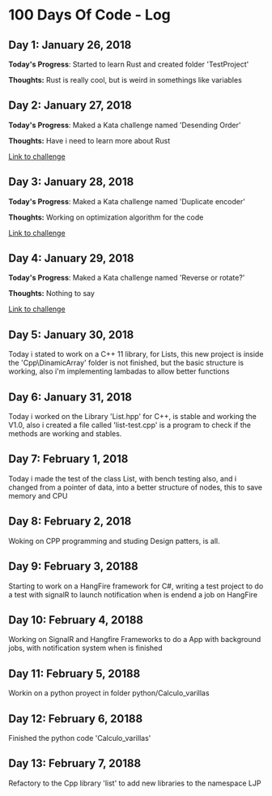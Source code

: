 # 100 Days Of Code - Log

## Day 1: January 26, 2018

**Today's Progress**: Started to learn Rust and created folder 'TestProject'

**Thoughts:** Rust is really cool, but is weird in somethings like variables

## Day 2: January 27, 2018

**Today's Progress**: Maked a Kata challenge named 'Desending Order'

**Thoughts:** Have i need to learn more about Rust

[Link to challenge](https://www.codewars.com/kata/descending-order/rust)

## Day 3: January 28, 2018

**Today's Progress**: Maked a Kata challenge named 'Duplicate encoder'

**Thoughts:** Working on optimization algorithm for the code

[Link to challenge](https://www.codewars.com/kata/duplicate-encoder/train/rust)

## Day 4: January 29, 2018

**Today's Progress**: Maked a Kata challenge named 'Reverse or rotate?'

**Thoughts:** Nothing to say

[Link to challenge](https://www.codewars.com/kata/reverse-or-rotate/train/rust)

## Day 5: January 30, 2018

Today i stated to work on a C++ 11 library, for Lists, this new project is inside the 'Cpp\DinamicArray' folder
is not finished, but the basic structure is working, also i'm implementing lambadas to allow better functions

## Day 6: January 31, 2018

Today i worked on the Library 'List.hpp' for C++, is stable and working the V1.0, also i created a file called
'list-test.cpp' is a program to check if the methods are working and stables.

## Day 7: February 1, 2018

Today i made the test of the class List, with bench testing also, and i changed from a pointer of data, into a better structure of nodes, this to save memory and CPU

## Day 8: February 2, 2018

Woking on CPP programming and studing Design patters, is all.

## Day 9: February 3, 20188

Starting to work on a HangFire framework for C#, writing a test project to do a test with signalR to launch notification when is endend a job on HangFire

## Day 10: February 4, 20188

Working on SignalR and Hangfire Frameworks to do a App with background jobs, with notification system when is finished 

## Day 11: February 5, 20188

Workin on a python proyect in folder python/Calculo_varillas

## Day 12: February 6, 20188

Finished the python code 'Calculo_varillas'

## Day 13: February 7, 20188

Refactory to the Cpp library 'list' to add new libraries to the namespace LJP
